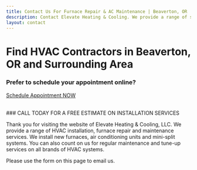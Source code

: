 ```yaml
---
title: Contact Us For Furnace Repair & AC Maintenance | Beaverton, OR | Elevate Heating & Cooling, LLC
description: Contact Elevate Heating & Cooling. We provide a range of services from gas furnace repair and maintenance to installs.
layout: contact
---
```


# Find HVAC Contractors in Beaverton, OR and Surrounding Area

### Prefer to schedule your appointment online?</h3>
<a class="btn btn-blue" href="https://housecallpro.com/book/Elevate-Heating--Cooling-LLC/e1e426477d584e32882ba7ac2043954d?attribution=Book%20Now">Schedule Appointment NOW</a>

<br/>
### CALL TODAY FOR A FREE ESTIMATE ON INSTALLATION SERVICES

Thank you for visiting the website of Elevate Heating & Cooling, LLC. We provide a range of HVAC installation, furnace repair and maintenance services. We install new furnaces, air conditioning units and mini-split systems. You can also count on us for regular maintenance and tune-up services on all brands of HVAC systems.

Please use the form on this page to email us.